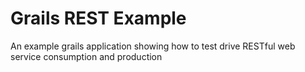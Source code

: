 Grails REST Example
===
An example grails application showing how to test drive RESTful web service consumption and production
